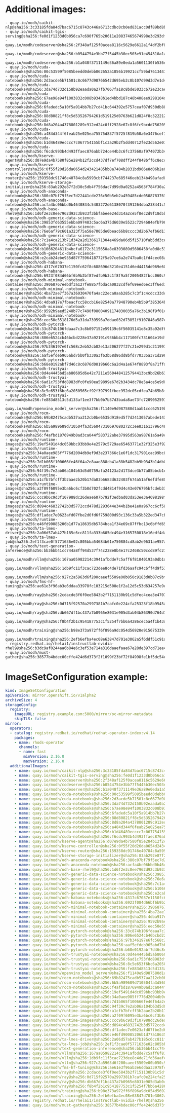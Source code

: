 # Additional images:
    - quay.io/modh/caikit-nlp@sha256:3c33185fda84d7bac6715c8743c446a6713cdbc0cb0ed831acc0df89bd8bab6b
    - quay.io/modh/caikit-tgis-serving@sha256:fe0d1f1233d0b056ca7c690f765b20611e20837465674998e3d293df9b95e838
    - quay.io/modh/codeserver@sha256:2f348af125f0acea8116c5629e6612a1f4df2bf83d2545a9d9e71467af6dd1c3
    - quay.io/modh/codeserver@sha256:b0544754e3bb77f5445b30ec503e91e454310a1a5fcb44866c501bb5cff955c1
    - quay.io/modh/codeserver@sha256:b1a048f3711149e36a89e0eda1a5601130fb536ecc0aabae42ab6e4d26977354
    - quay.io/modh/cuda-notebooks@sha256:00c53599f5085beedd0debb062652a1856b19921ccf59bd76134471d24c3fa7d
    - quay.io/modh/cuda-notebooks@sha256:2d3acde5b71501c8c6677d98766542d695eb2c8b107d99d3d7e1d4cc7be338e7
    - quay.io/modh/cuda-notebooks@sha256:3da74d732d158b92eaada0a27fb7067fa18c8bde5033c672e23caed0f21d6481
    - quay.io/modh/cuda-notebooks@sha256:67ae98e94f1003832c008b9348b1ed4bbd187c48b408ee9298104d5dd37140fb
    - quay.io/modh/cuda-notebooks@sha256:6fadedc5a10f5a914bb7b27cd41bc644392e5757ceaf07d930db884112054265
    - quay.io/modh/cuda-notebooks@sha256:88d80821ff8c5d53526794261d519125d0763b621d824f8c3222127dab7b6cc8
    - quay.io/modh/cuda-notebooks@sha256:8d8a204a4378801289c912ed24c0ff2928e67c8f6fc9bcdd756205052ce2157b
    - quay.io/modh/cuda-notebooks@sha256:a484d344f6feab25e025ea75575d837f5725f819b50a6e3476cef1f9925c07a5
    - quay.io/modh/cuda-notebooks@sha256:b1d46489ecccc7c067754155bf1c3a29b2f5dd40712fe23d562e074e80e82bc3
    - quay.io/modh/cuda-notebooks@sha256:f6cdc993b4d493ffaec876abb724ce44b3c6fc37560af974072b346e45ac1a3b
    - quay.io/modh/kserve-agent@sha256:d07e9da4b7580f85e284b12f2ccd437df7ef708dff244f848bff6c8ecc915e5d
    - quay.io/modh/kserve-controller@sha256:0f55f20d26da0654d243421485bb8a7404b2831bd966e8d06b2e695771d8dd15
    - quay.io/modh/kserve-router@sha256:159358dc91746e40784c8a5993cbf744237e685f46eeb134b498afad0d08d45b
    - quay.io/modh/kserve-storage-initializer@sha256:83ab292e87f2d30c5db4f756dac7d99d0a0252a4563f784f30a2d75cbbd46330
    - quay.io/modh/odh-anaconda-notebook@sha256:380c07bf79f5ec7d22441cde276c50b5eb2a459485cde05087837639a566ae3d
    - quay.io/modh/odh-anaconda-notebook@sha256:acfa4bc06bbd0b4640844c5403272d6138070f391264dba238441c5dc64de505
    - quay.io/modh/odh-base-rhel9@sha256:1d6f2e3c0ee7962d92c3b933f3bbfabeee24d314a2ce5f8ec2d9f18d5b6723d4
    - quay.io/modh/odh-generic-data-science-notebook@sha256:39853fd63555ebba097483c5ac6a375d6039e5522c7294684efb7966ba4bc693
    - quay.io/modh/odh-generic-data-science-notebook@sha256:76e6af79c601a323f75a58e7005de0beac66b8cccc3d2b67efb6d11d85f0cfa1
    - quay.io/modh/odh-generic-data-science-notebook@sha256:7c1a4ca213b71d342a2d1366171304e469da06d5f15710fab5dd3ce013aa1b73
    - quay.io/modh/odh-generic-data-science-notebook@sha256:b1066204611b4bcfa6172c3115650a8e8393089d5606458fa0d8c53633d2ce17
    - quay.io/modh/odh-generic-data-science-notebook@sha256:e2cab24ebe935d87f7596418772f5a97ce6a2e747ba0c1fd4cec08a728e99403
    - quay.io/modh/odh-habana-notebooks@sha256:4317c67037e1150fc62f8c688696d3210e4151d6ed4415dd969e60850e871c64
    - quay.io/modh/odh-habana-notebooks@sha256:6923f084d66bf6b9b2bf87edfb9b3c1f8f9a5f2005482fbcc060c9872db8d28a
    - quay.io/modh/odh-minimal-notebook-container@sha256:39068767eebdf3a127fe8857fbdaca0832cdfef69eed6ec3ff6ed1858029420f
    - quay.io/modh/odh-minimal-notebook-container@sha256:4ba72ae7f367a36030470fa4ac22eca0aab285c7c3f1c4cdcc33dc07aa522143
    - quay.io/modh/odh-minimal-notebook-container@sha256:4dba917e7fbeacfcc58ccb16e82540a77948790eb4b5b9f385364b8ff3e53840
    - quay.io/modh/odh-minimal-notebook-container@sha256:9592b9aed5248b77c7490f08004091174030035a76c3b198f9f01c8be0060074
    - quay.io/modh/odh-minimal-notebook-container@sha256:eec50e5518176d5a31da739596a7ddae032d73851f9107846a587442ebd10a82
    - quay.io/modh/odh-pytorch-notebook@sha256:33c874b106fdaaa7c3c8b097152e59139c6f56035141e8c35a92df6351ab02af
    - quay.io/modh/odh-pytorch-notebook@sha256:806e6524cb46bcbd228e37a92191c936bb4c117100fc731604e19df80286b19d
    - quay.io/modh/odh-pytorch-notebook@sha256:97b346197e6fc568c2eb52cb82e13a206277f27c21e299d1c211997f140f638b
    - quay.io/modh/odh-pytorch-notebook@sha256:aaf5efdeb965abd7bb0fb330a3f63b58d86dd8bfd770335a371d296cb6ba50e2
    - quay.io/modh/odh-pytorch-notebook@sha256:b68e0192abf7d46c8c6876d0819b66c6a2d4a1e674f8893f8a71ffdcba96866c
    - quay.io/modh/odh-trustyai-notebook@sha256:0d4e4445bd5ab80605d6e42c7211e5604484125794413bc9bd26b63fd0661726
    - quay.io/modh/odh-trustyai-notebook@sha256:6ad1c753fdd8983dfc0fe90ea59899e67d2b3434dc78e5a4ce5e9d0073bc08b0
    - quay.io/modh/odh-trustyai-notebook@sha256:8c5e653f6bc6a2050565cf92f397991fbec952dc05cdfea74b65b8fd3047c9d4
    - quay.io/modh/odh-trustyai-notebook@sha256:fe883d8513c5d133af1ee3f7bb0b7b37d3bada8ae73fc7209052591d4be681c0
    - quay.io/modh/openvino_model_server@sha256:f1140e9d987580d1aab1ccc62519b48b1d2673308b2db496e9e505e3be788d9f
    - quay.io/modh/rocm-notebooks@sha256:69b82475cadb537aa212cb0be6535d918ed5f7d2413057abede143a2753a01f9
    - quay.io/modh/rocm-notebooks@sha256:6b5a989689d710504fa3d56047310697680272c3ee831613796c48f5e30c19ca
    - quay.io/modh/rocm-notebooks@sha256:f4afbd1876949b0ad3ca044f583722abe37995d563a98761a5a49cc188bd292d
    - quay.io/modh/runtime-images@sha256:19ef5491d4dc059bbc93bb9e4e2579c5729ae65463771e32f325e3f925ac8363
    - quay.io/modh/runtime-images@sha256:34a0aee985ff776d2004db9ef9d3e237366c1e6f1dc317901cac99bc81964809
    - quay.io/modh/runtime-images@sha256:7d1b065f100666fe46f64a2e8aae888cb41a38b5482bb9b9343b14db05c2a14a
    - quay.io/modh/runtime-images@sha256:94f39c7e2ab06a104b63d5d0759afa24123a2d173dce3b77a85bbcb1c3c76c58
    - quay.io/modh/runtime-images@sha256:a1cfb7bfcff3b2aae2b20b17da83b6683d632403f674a51af6efdfe809a6fc10
    - quay.io/modh/runtime-images@sha256:a2f09f6095e3ba6bc6cf3b8d702fcdd4814f9d4c43e076795bfcdeb334ef9978
    - quay.io/modh/runtime-images@sha256:ccc9b6c9d3f107988dc26deae607b792f3edbad03da53ee3a4698198f3aaab96
    - quay.io/modh/runtime-images@sha256:d894c46832742b3d5772ccd478d2293644e344b1be41e0a967cc6cf58212182d
    - quay.io/modh/runtime-images@sha256:df1adec7e0623afd07fbe2d6fd6f759800d93c136c33a5b322ed347cbbbd70aa
    - quay.io/modh/runtime-images@sha256:e46fd90085206b1d77a18635db5784bca1f34e69c87ffbc13c6bffd65fd3c9d5
    - quay.io/modh/ta-lmes-driver@sha256:2a06d57ab427b185c6cc811fa333b605dc494e3165750018e16edf4da4f1aaf7
    - quay.io/modh/ta-lmes-job@sha256:2ef1f3cae0f5771636e02c805bba54684b61e750884cd8ab2e9631ae957a6952
    - quay.io/modh/text-generation-inference@sha256:bb36bb41cc744a8ff94d537f74c228e8b4e17c2468c50ccd89fc21ecc3940a70
    - quay.io/modh/vllm@sha256:167aa05982214c3941afbdde7c5aff6f81040193a0db1dc06a5ad16af0a8780e
    - quay.io/modh/vllm@sha256:1db9fc11f3cac723dee8c4de71fd36aafc94c6ff4d9f51cb785a6f4461f027af
    - quay.io/modh/vllm@sha256:927c2a5963d6f200caeef5509e00b050c9183d0b07c9bf1d17ca2e4d9ef707fd
    - quay.io/modh/fms-hf-tuning@sha256:ae61e3f96ab3e6ddaa33978fc103215d500e1f2a12d5c53d634257e9e058753a
    - quay.io/modh/ray@sha256:2cdacde3f6f0ee5843b2f7151130b91c5dfec4cea3e470720722c2fdb0779495
    - quay.io/modh/ray@sha256:0d715f92570a2997381b7cafc0e224cfa25323f18b9545acfd23bc2b71576d06
    - quay.io/modh/ray@sha256:db667df1bc437a7b0965e8031e905d3ab04b86390d764d120e05ea5a5c18d1b4
    - quay.io/modh/ray@sha256:f8b4f2b1c954187753c1f5254f7bb6a4286cec5a4f1b43def7ef4e009f2d28cb
    - quay.io/modh/training@sha256:b98e373a972ff6f896a9dc054d56920e915675339c02ea7fa123e0f4bbef4d74
    - quay.io/modh/training@sha256:2efb6efba4ec08e63847d701e3062a5f6ddf51c91af5fbcef6378b9e6520a3bb
    - registry.redhat.io/rhelai1/instructlab-nvidia-rhel9@sha256:b3dc9af0244aa6b84e6c3ef53e714a316daaefaae67e28de397cd71ee4b2ac7e
    - quay.io/modh/must-gather@sha256:38577b4bdec00cffe424d6d373f2f1099f23bf72f84998fe1bf5dc54ccbdac1d




# ImageSetConfiguration example:
```yaml
kind: ImageSetConfiguration
apiVersion: mirror.openshift.io/v1alpha2
archiveSize: 4
storageConfig:
  registry: 
    imageURL: registry.example.com:5000/mirror/oc-mirror-metadata
    skipTLS: false                       
mirror:
  operators:
  - catalog: registry.redhat.io/redhat/redhat-operator-index:v4.14
    packages:
    - name: rhods-operator
      channels:
      - name: fast
        minVersion: 2.16.0
        maxVersion: 2.16.0
  additionalImages:   
    - name: quay.io/modh/caikit-nlp@sha256:3c33185fda84d7bac6715c8743c446a6713cdbc0cb0ed831acc0df89bd8bab6b
    - name: quay.io/modh/caikit-tgis-serving@sha256:fe0d1f1233d0b056ca7c690f765b20611e20837465674998e3d293df9b95e838
    - name: quay.io/modh/codeserver@sha256:2f348af125f0acea8116c5629e6612a1f4df2bf83d2545a9d9e71467af6dd1c3
    - name: quay.io/modh/codeserver@sha256:b0544754e3bb77f5445b30ec503e91e454310a1a5fcb44866c501bb5cff955c1
    - name: quay.io/modh/codeserver@sha256:b1a048f3711149e36a89e0eda1a5601130fb536ecc0aabae42ab6e4d26977354
    - name: quay.io/modh/cuda-notebooks@sha256:00c53599f5085beedd0debb062652a1856b19921ccf59bd76134471d24c3fa7d
    - name: quay.io/modh/cuda-notebooks@sha256:2d3acde5b71501c8c6677d98766542d695eb2c8b107d99d3d7e1d4cc7be338e7
    - name: quay.io/modh/cuda-notebooks@sha256:3da74d732d158b92eaada0a27fb7067fa18c8bde5033c672e23caed0f21d6481
    - name: quay.io/modh/cuda-notebooks@sha256:67ae98e94f1003832c008b9348b1ed4bbd187c48b408ee9298104d5dd37140fb
    - name: quay.io/modh/cuda-notebooks@sha256:6fadedc5a10f5a914bb7b27cd41bc644392e5757ceaf07d930db884112054265
    - name: quay.io/modh/cuda-notebooks@sha256:88d80821ff8c5d53526794261d519125d0763b621d824f8c3222127dab7b6cc8
    - name: quay.io/modh/cuda-notebooks@sha256:8d8a204a4378801289c912ed24c0ff2928e67c8f6fc9bcdd756205052ce2157b
    - name: quay.io/modh/cuda-notebooks@sha256:a484d344f6feab25e025ea75575d837f5725f819b50a6e3476cef1f9925c07a5
    - name: quay.io/modh/cuda-notebooks@sha256:b1d46489ecccc7c067754155bf1c3a29b2f5dd40712fe23d562e074e80e82bc3
    - name: quay.io/modh/cuda-notebooks@sha256:f6cdc993b4d493ffaec876abb724ce44b3c6fc37560af974072b346e45ac1a3b
    - name: quay.io/modh/kserve-agent@sha256:d07e9da4b7580f85e284b12f2ccd437df7ef708dff244f848bff6c8ecc915e5d
    - name: quay.io/modh/kserve-controller@sha256:0f55f20d26da0654d243421485bb8a7404b2831bd966e8d06b2e695771d8dd15
    - name: quay.io/modh/kserve-router@sha256:159358dc91746e40784c8a5993cbf744237e685f46eeb134b498afad0d08d45b
    - name: quay.io/modh/kserve-storage-initializer@sha256:83ab292e87f2d30c5db4f756dac7d99d0a0252a4563f784f30a2d75cbbd46330
    - name: quay.io/modh/odh-anaconda-notebook@sha256:380c07bf79f5ec7d22441cde276c50b5eb2a459485cde05087837639a566ae3d
    - name: quay.io/modh/odh-anaconda-notebook@sha256:acfa4bc06bbd0b4640844c5403272d6138070f391264dba238441c5dc64de505
    - name: quay.io/modh/odh-base-rhel9@sha256:1d6f2e3c0ee7962d92c3b933f3bbfabeee24d314a2ce5f8ec2d9f18d5b6723d4
    - name: quay.io/modh/odh-generic-data-science-notebook@sha256:39853fd63555ebba097483c5ac6a375d6039e5522c7294684efb7966ba4bc693
    - name: quay.io/modh/odh-generic-data-science-notebook@sha256:76e6af79c601a323f75a58e7005de0beac66b8cccc3d2b67efb6d11d85f0cfa1
    - name: quay.io/modh/odh-generic-data-science-notebook@sha256:7c1a4ca213b71d342a2d1366171304e469da06d5f15710fab5dd3ce013aa1b73
    - name: quay.io/modh/odh-generic-data-science-notebook@sha256:b1066204611b4bcfa6172c3115650a8e8393089d5606458fa0d8c53633d2ce17
    - name: quay.io/modh/odh-generic-data-science-notebook@sha256:e2cab24ebe935d87f7596418772f5a97ce6a2e747ba0c1fd4cec08a728e99403
    - name: quay.io/modh/odh-habana-notebooks@sha256:4317c67037e1150fc62f8c688696d3210e4151d6ed4415dd969e60850e871c64
    - name: quay.io/modh/odh-habana-notebooks@sha256:6923f084d66bf6b9b2bf87edfb9b3c1f8f9a5f2005482fbcc060c9872db8d28a
    - name: quay.io/modh/odh-minimal-notebook-container@sha256:39068767eebdf3a127fe8857fbdaca0832cdfef69eed6ec3ff6ed1858029420f
    - name: quay.io/modh/odh-minimal-notebook-container@sha256:4ba72ae7f367a36030470fa4ac22eca0aab285c7c3f1c4cdcc33dc07aa522143
    - name: quay.io/modh/odh-minimal-notebook-container@sha256:4dba917e7fbeacfcc58ccb16e82540a77948790eb4b5b9f385364b8ff3e53840
    - name: quay.io/modh/odh-minimal-notebook-container@sha256:9592b9aed5248b77c7490f08004091174030035a76c3b198f9f01c8be0060074
    - name: quay.io/modh/odh-minimal-notebook-container@sha256:eec50e5518176d5a31da739596a7ddae032d73851f9107846a587442ebd10a82
    - name: quay.io/modh/odh-pytorch-notebook@sha256:33c874b106fdaaa7c3c8b097152e59139c6f56035141e8c35a92df6351ab02af
    - name: quay.io/modh/odh-pytorch-notebook@sha256:806e6524cb46bcbd228e37a92191c936bb4c117100fc731604e19df80286b19d
    - name: quay.io/modh/odh-pytorch-notebook@sha256:97b346197e6fc568c2eb52cb82e13a206277f27c21e299d1c211997f140f638b
    - name: quay.io/modh/odh-pytorch-notebook@sha256:aaf5efdeb965abd7bb0fb330a3f63b58d86dd8bfd770335a371d296cb6ba50e2
    - name: quay.io/modh/odh-pytorch-notebook@sha256:b68e0192abf7d46c8c6876d0819b66c6a2d4a1e674f8893f8a71ffdcba96866c
    - name: quay.io/modh/odh-trustyai-notebook@sha256:0d4e4445bd5ab80605d6e42c7211e5604484125794413bc9bd26b63fd0661726
    - name: quay.io/modh/odh-trustyai-notebook@sha256:6ad1c753fdd8983dfc0fe90ea59899e67d2b3434dc78e5a4ce5e9d0073bc08b0
    - name: quay.io/modh/odh-trustyai-notebook@sha256:8c5e653f6bc6a2050565cf92f397991fbec952dc05cdfea74b65b8fd3047c9d4
    - name: quay.io/modh/odh-trustyai-notebook@sha256:fe883d8513c5d133af1ee3f7bb0b7b37d3bada8ae73fc7209052591d4be681c0
    - name: quay.io/modh/openvino_model_server@sha256:f1140e9d987580d1aab1ccc62519b48b1d2673308b2db496e9e505e3be788d9f
    - name: quay.io/modh/rocm-notebooks@sha256:69b82475cadb537aa212cb0be6535d918ed5f7d2413057abede143a2753a01f9
    - name: quay.io/modh/rocm-notebooks@sha256:6b5a989689d710504fa3d56047310697680272c3ee831613796c48f5e30c19ca
    - name: quay.io/modh/rocm-notebooks@sha256:f4afbd1876949b0ad3ca044f583722abe37995d563a98761a5a49cc188bd292d
    - name: quay.io/modh/runtime-images@sha256:19ef5491d4dc059bbc93bb9e4e2579c5729ae65463771e32f325e3f925ac8363
    - name: quay.io/modh/runtime-images@sha256:34a0aee985ff776d2004db9ef9d3e237366c1e6f1dc317901cac99bc81964809
    - name: quay.io/modh/runtime-images@sha256:7d1b065f100666fe46f64a2e8aae888cb41a38b5482bb9b9343b14db05c2a14a
    - name: quay.io/modh/runtime-images@sha256:94f39c7e2ab06a104b63d5d0759afa24123a2d173dce3b77a85bbcb1c3c76c58
    - name: quay.io/modh/runtime-images@sha256:a1cfb7bfcff3b2aae2b20b17da83b6683d632403f674a51af6efdfe809a6fc10
    - name: quay.io/modh/runtime-images@sha256:a2f09f6095e3ba6bc6cf3b8d702fcdd4814f9d4c43e076795bfcdeb334ef9978
    - name: quay.io/modh/runtime-images@sha256:ccc9b6c9d3f107988dc26deae607b792f3edbad03da53ee3a4698198f3aaab96
    - name: quay.io/modh/runtime-images@sha256:d894c46832742b3d5772ccd478d2293644e344b1be41e0a967cc6cf58212182d
    - name: quay.io/modh/runtime-images@sha256:df1adec7e0623afd07fbe2d6fd6f759800d93c136c33a5b322ed347cbbbd70aa
    - name: quay.io/modh/runtime-images@sha256:e46fd90085206b1d77a18635db5784bca1f34e69c87ffbc13c6bffd65fd3c9d5
    - name: quay.io/modh/ta-lmes-driver@sha256:2a06d57ab427b185c6cc811fa333b605dc494e3165750018e16edf4da4f1aaf7
    - name: quay.io/modh/ta-lmes-job@sha256:2ef1f3cae0f5771636e02c805bba54684b61e750884cd8ab2e9631ae957a6952
    - name: quay.io/modh/text-generation-inference@sha256:bb36bb41cc744a8ff94d537f74c228e8b4e17c2468c50ccd89fc21ecc3940a70
    - name: quay.io/modh/vllm@sha256:167aa05982214c3941afbdde7c5aff6f81040193a0db1dc06a5ad16af0a8780e
    - name: quay.io/modh/vllm@sha256:1db9fc11f3cac723dee8c4de71fd36aafc94c6ff4d9f51cb785a6f4461f027af
    - name: quay.io/modh/vllm@sha256:927c2a5963d6f200caeef5509e00b050c9183d0b07c9bf1d17ca2e4d9ef707fd
    - name: quay.io/modh/fms-hf-tuning@sha256:ae61e3f96ab3e6ddaa33978fc103215d500e1f2a12d5c53d634257e9e058753a
    - name: quay.io/modh/ray@sha256:2cdacde3f6f0ee5843b2f7151130b91c5dfec4cea3e470720722c2fdb0779495
    - name: quay.io/modh/ray@sha256:0d715f92570a2997381b7cafc0e224cfa25323f18b9545acfd23bc2b71576d06
    - name: quay.io/modh/ray@sha256:db667df1bc437a7b0965e8031e905d3ab04b86390d764d120e05ea5a5c18d1b4
    - name: quay.io/modh/ray@sha256:f8b4f2b1c954187753c1f5254f7bb6a4286cec5a4f1b43def7ef4e009f2d28cb
    - name: quay.io/modh/training@sha256:b98e373a972ff6f896a9dc054d56920e915675339c02ea7fa123e0f4bbef4d74
    - name: quay.io/modh/training@sha256:2efb6efba4ec08e63847d701e3062a5f6ddf51c91af5fbcef6378b9e6520a3bb
    - name: registry.redhat.io/rhelai1/instructlab-nvidia-rhel9@sha256:b3dc9af0244aa6b84e6c3ef53e714a316daaefaae67e28de397cd71ee4b2ac7e
    - name: quay.io/modh/must-gather@sha256:38577b4bdec00cffe424d6d373f2f1099f23bf72f84998fe1bf5dc54ccbdac1d



```
